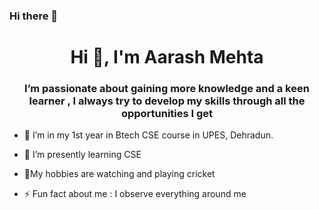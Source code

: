 ### Hi there 👋
<h1 align="center">Hi 👋, I'm Aarash Mehta</h1>
<h3 align="center"> I’m passionate about gaining more knowledge and a keen learner , I always try to develop my skills through all the opportunities I get </h3>

- 🔭 I’m in my 1st year in Btech CSE course in UPES, Dehradun.
- 🌱 I’m presently learning  CSE
- 💬My hobbies are watching and playing cricket

- ⚡ Fun fact about me :   I observe everything around me 


<!--
**aarash21/aarash21** is a ✨ _special_ ✨ repository because its `README.md` (this file) appears on your GitHub profile.

Here are some ideas to get you started:

- 🔭 I’m currently working on ...
- 🌱 I’m currently learning ...
- 👯 I’m looking to collaborate on ...
- 🤔 I’m looking for help with ...
- 💬 Ask me about ...
- 📫 How to reach me: ...
- 😄 Pronouns: ...
- ⚡ Fun fact: ...
-->
